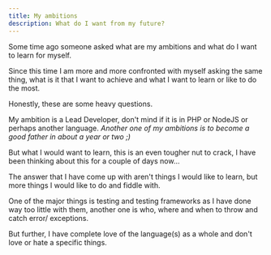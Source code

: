 ```yaml
---
title: My ambitions
description: What do I want from my future?
---
```


Some time ago someone asked what are my ambitions and what do I want to learn for myself.

Since this time I am more and more confronted with myself asking the same thing, what is it that I want to achieve and what I want to learn or like to do the most.

Honestly, these are some heavy questions.

My ambition is a Lead Developer, don't mind if it is in PHP or NodeJS or perhaps another language.
_Another one of my ambitions is to become a good father in about a year or two ;)_

But what I would want to learn, this is an even tougher nut to crack, I have been thinking about this for a couple of days now…

The answer that I have come up with aren't things I would like to learn, but more things I would like to do and fiddle with.

One of the major things is testing and testing frameworks as I have done way too little with them,
another one is who, where and when to throw and catch error/ exceptions.

But further, I have complete love of the language(s) as a whole and don't love or hate a specific things.
